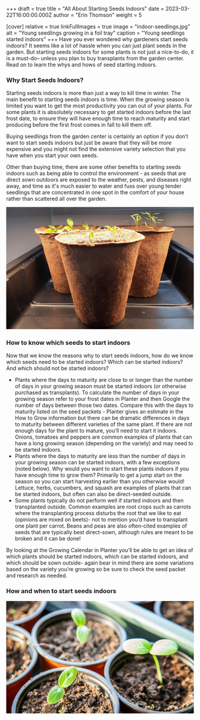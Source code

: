 +++
draft = true
title = "All About Starting Seeds Indoors"
date = 2023-03-22T16:00:00.000Z
author = "Erin Thomson"
weight = 5

[cover]
relative = true
linkFullImages = true
image = "indoor-seedlings.jpg"
alt = "Young seedlings growing in a foil tray"
caption = "Young seedlings started indoors"
+++
Have you ever wondered why gardeners start seeds indoors? It seems like a lot of hassle when you can just plant seeds in the garden. But starting seeds indoors for some plants is not just a nice-to-do, it is a must-do– unless you plan to buy transplants from the garden center. Read on to learn the whys and hows of seed starting indoors.

### Why Start Seeds Indoors?

Starting seeds indoors is more than just a way to kill time in winter. The main benefit to starting seeds indoors is time. When the growing season is limited you want to get the most productivity you can out of your plants. For some plants it is absolutely necessary to get started indoors before the last frost date, to ensure they will have enough time to reach maturity and start producing before the first frost comes in fall to kill them off.

Buying seedlings from the garden center is certainly an option if you don’t want to start seeds indoors but just be aware that they will be more expensive and you might not find the extensive variety selection that you have when you start your own seeds.

Other than buying time, there are some other benefits to starting seeds indoors such as being able to control the environment - as seeds that are direct sown outdoors are exposed to the weather, pests, and diseases right away, and time as it's much easier to water and fuss over young tender seedlings that are concentrated in one spot in the comfort of your house rather than scattered all over the garden.

![Seedlings in peat pots](peat-pot-seedlings.jpg)

### How to know which seeds to start indoors

Now that we know the reasons why to start seeds indoors, how do we know which seeds need to be started indoors? Which can be started indoors? And which should not be started indoors?

* Plants where the days to maturity are close to or longer than the number of days in your growing season must be started indoors (or otherwise purchased as transplants). To calculate the number of days in your growing season refer to your frost dates in Planter and then Google the number of days between those two dates. Compare this with the days to maturity listed on the seed packets - Planter gives an estimate in the How to Grow information but there can be dramatic differences in days to maturity between different varieties of the same plant. If there are not enough days for the plant to mature, you’ll need to start it indoors. Onions, tomatoes and peppers are common examples of plants that can have a long growing season (depending on the variety) and may need to be started indoors.
* Plants where the days to maturity are less than the number of days in your growing season can be started indoors, with a few exceptions (noted below). Why would you want to start these plants indoors if you have enough time to grow them? Primarily to get a jump start on the season so you can start harvesting earlier than you otherwise would! Lettuce, herbs, cucumbers, and squash are examples of plants that can be started indoors, but often can also be direct-seeded outside.
* Some plants typically do not perform well if started indoors and then transplanted outside. Common examples are root crops such as carrots where the transplanting process disturbs the root that we like to eat (opinions are mixed on beets)- not to mention you’d have to transplant one plant per carrot. Beans and peas are also often-cited examples of seeds that are typically best direct-sown, although rules are meant to be broken and it can be done!

By looking at the Growing Calendar in Planter you’ll be able to get an idea of which plants should be started indoors, which can be started indoors, and which should be sown outside- again bear in mind there are some variations based on the variety you’re growing so be sure to check the seed packet and research as needed.

### How and when to start seeds indoors

![Cucumber seedlings in small pots](cucumber-seedlings.jpg)